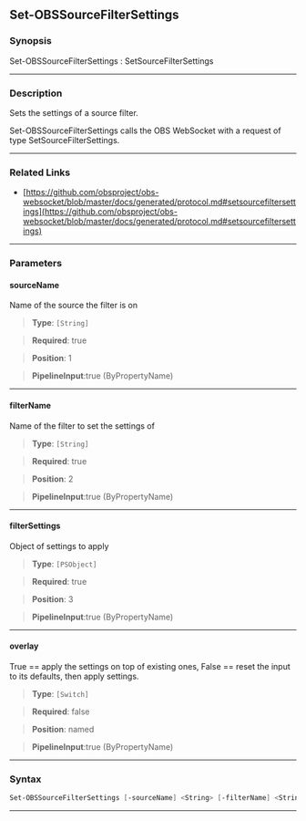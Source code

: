 Set-OBSSourceFilterSettings
---------------------------
### Synopsis
Set-OBSSourceFilterSettings : SetSourceFilterSettings

---
### Description

Sets the settings of a source filter.


Set-OBSSourceFilterSettings calls the OBS WebSocket with a request of type SetSourceFilterSettings.

---
### Related Links
* [https://github.com/obsproject/obs-websocket/blob/master/docs/generated/protocol.md#setsourcefiltersettings](https://github.com/obsproject/obs-websocket/blob/master/docs/generated/protocol.md#setsourcefiltersettings)



---
### Parameters
#### **sourceName**

Name of the source the filter is on



> **Type**: ```[String]```

> **Required**: true

> **Position**: 1

> **PipelineInput**:true (ByPropertyName)



---
#### **filterName**

Name of the filter to set the settings of



> **Type**: ```[String]```

> **Required**: true

> **Position**: 2

> **PipelineInput**:true (ByPropertyName)



---
#### **filterSettings**

Object of settings to apply



> **Type**: ```[PSObject]```

> **Required**: true

> **Position**: 3

> **PipelineInput**:true (ByPropertyName)



---
#### **overlay**

True == apply the settings on top of existing ones, False == reset the input to its defaults, then apply settings.



> **Type**: ```[Switch]```

> **Required**: false

> **Position**: named

> **PipelineInput**:true (ByPropertyName)



---
### Syntax
```PowerShell
Set-OBSSourceFilterSettings [-sourceName] <String> [-filterName] <String> [-filterSettings] <PSObject> [-overlay] [<CommonParameters>]
```
---
